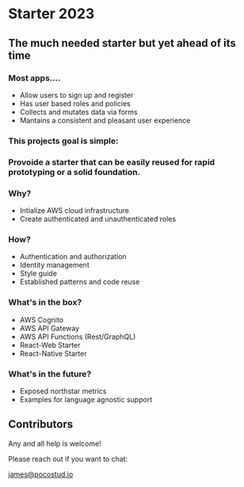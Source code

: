 # Starter 2023
## The much needed starter but yet ahead of its time


### Most apps....
- Allow users to sign up and register
- Has user based roles and policies
- Collects and mutates data via forms
- Mantains a consistent and pleasant user experience
 
 
### This projects goal is simple: 
### Provoide a starter that can be easily reused for rapid prototyping or a solid foundation.



### Why?
- Intialize AWS cloud infrastructure 
- Create authenticated and unauthenticated roles


### How?
- Authentication and authorization
- Identity management
- Style guide
- Established patterns and code reuse



### What's in the box? 
- AWS Cognito 
- AWS API Gateway
- AWS API Functions (Rest/GraphQL)
- React-Web Starter
- React-Native Starter 


### What's in the future?
- Exposed northstar metrics
- Examples for language agnostic support

## Contributors

Any and all help is welcome! 

Please reach out if you want to chat:

james@pocostud.io